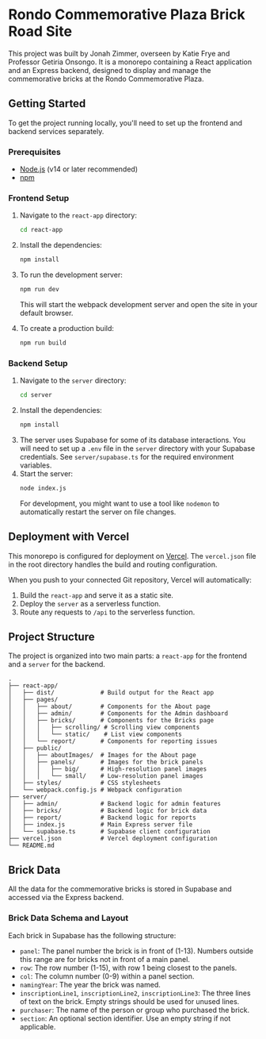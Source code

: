 # Rondo Commemorative Plaza Brick Road Site

This project was built by Jonah Zimmer, overseen by Katie Frye and Professor Getiria Onsongo. It is a monorepo containing a React application and an Express backend, designed to display and manage the commemorative bricks at the Rondo Commemorative Plaza.

## Getting Started

To get the project running locally, you'll need to set up the frontend and backend services separately.

### Prerequisites

- [Node.js](https://nodejs.org/) (v14 or later recommended)
- [npm](https://www.npmjs.com/)

### Frontend Setup

1.  Navigate to the `react-app` directory:
    ```bash
    cd react-app
    ```
2.  Install the dependencies:
    ```bash
    npm install
    ```
3.  To run the development server:
    ```bash
    npm run dev
    ```
    This will start the webpack development server and open the site in your default browser.

4.  To create a production build:
    ```bash
    npm run build
    ```

### Backend Setup

1.  Navigate to the `server` directory:
    ```bash
    cd server
    ```
2.  Install the dependencies:
    ```bash
    npm install
    ```
3.  The server uses Supabase for some of its database interactions. You will need to set up a `.env` file in the `server` directory with your Supabase credentials. See `server/supabase.ts` for the required environment variables.
4.  Start the server:
    ```bash
    node index.js
    ```
    For development, you might want to use a tool like `nodemon` to automatically restart the server on file changes.

## Deployment with Vercel

This monorepo is configured for deployment on [Vercel](https://vercel.com/). The `vercel.json` file in the root directory handles the build and routing configuration.

When you push to your connected Git repository, Vercel will automatically:
1.  Build the `react-app` and serve it as a static site.
2.  Deploy the `server` as a serverless function.
3.  Route any requests to `/api` to the serverless function.

## Project Structure

The project is organized into two main parts: a `react-app` for the frontend and a `server` for the backend.

```
.
├── react-app/
│   ├── dist/             # Build output for the React app
│   ├── pages/
│   │   ├── about/        # Components for the About page
│   │   ├── admin/        # Components for the Admin dashboard
│   │   ├── bricks/       # Components for the Bricks page
│   │   │   ├── scrolling/ # Scrolling view components
│   │   │   └── static/    # List view components
│   │   └── report/       # Components for reporting issues
│   ├── public/
│   │   ├── aboutImages/  # Images for the About page
│   │   ├── panels/       # Images for the brick panels
│   │   │   ├── big/      # High-resolution panel images
│   │   │   └── small/    # Low-resolution panel images
│   ├── styles/           # CSS stylesheets
│   └── webpack.config.js # Webpack configuration
├── server/
│   ├── admin/            # Backend logic for admin features
│   ├── bricks/           # Backend logic for brick data
│   ├── report/           # Backend logic for reports
│   ├── index.js          # Main Express server file
│   └── supabase.ts       # Supabase client configuration
├── vercel.json           # Vercel deployment configuration
└── README.md
```

## Brick Data

All the data for the commemorative bricks is stored in Supabase and accessed via the Express backend.

### Brick Data Schema and Layout

Each brick in Supabase has the following structure:
-   `panel`: The panel number the brick is in front of (1-13). Numbers outside this range are for bricks not in front of a main panel.
-   `row`: The row number (1-15), with row 1 being closest to the panels.
-   `col`: The column number (0-9) within a panel section.
-   `namingYear`: The year the brick was named.
-   `inscriptionLine1`, `inscriptionLine2`, `inscriptionLine3`: The three lines of text on the brick. Empty strings should be used for unused lines.
-   `purchaser`: The name of the person or group who purchased the brick.
-   `section`: An optional section identifier. Use an empty string if not applicable.